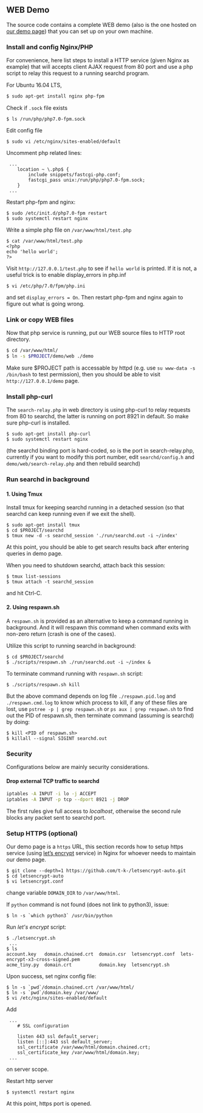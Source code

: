 ## WEB Demo
The source code contains a complete WEB demo (also is the one
hosted on [our demo page](https://approach0.xyz/demo/)) that
you can set up on your own machine.

### Install and config Nginx/PHP
For convenience, here list steps to install a HTTP service
(given Nginx as example) that will accepts client AJAX request
from 80 port and use a php script to relay this request to
a running searchd program.

For Ubuntu 16.04 LTS,
```sh
$ sudo apt-get install nginx php-fpm
```

Check if `.sock` file exists
```
$ ls /run/php/php7.0-fpm.sock
```

Edit config file
```
$ sudo vi /etc/nginx/sites-enabled/default
```

Uncomment php related lines:
```
 ...
	location ~ \.php$ {
		include snippets/fastcgi-php.conf;
		fastcgi_pass unix:/run/php/php7.0-fpm.sock;
	}
 ...
```

Restart php-fpm and nginx:
```
$ sudo /etc/init.d/php7.0-fpm restart
$ sudo systemctl restart nginx
```

Write a simple php file on `/var/www/html/test.php`
```
$ cat /var/www/html/test.php
<?php
echo 'hello world';
?>
```

Visit `http://127.0.0.1/test.php` to see if `hello world` is
printed. If it is not, a useful trick is to enable
display\_errors in php.inf
```
$ vi /etc/php/7.0/fpm/php.ini
```
and set `display_errors = On`. Then restart php-fpm and nginx
again to figure out what is going wrong.

### Link or copy WEB files
Now that php service is running, put our WEB source files to
HTTP root directory.

```sh
$ cd /var/www/html/
$ ln -s $PROJECT/demo/web ./demo
```
Make sure $PROJECT path is accessable by httpd (e.g. use `su www-data -s /bin/bash` to test permission), then
you should be able to visit `http://127.0.0.1/demo` page.

### Install php-curl
The `search-relay.php` in web directory is using php-curl to relay
requests from 80 to searchd, the latter is running on port 8921 in
default. So make sure php-curl is installed.
```
$ sudo apt-get install php-curl
$ sudo systemctl restart nginx
```

(the searchd binding port is hard-coded, so is the port in
search-relay.php, currently if you want to modify this port number,
edit `searchd/config.h` and `demo/web/search-relay.php` and then
rebuild searchd)

### Run searchd in background

#### 1. Using Tmux

Install tmux for keeping searchd running in a detached session
(so that searchd can keep running even if we exit the shell).
```
$ sudo apt-get install tmux
$ cd $PROJECT/searchd
$ tmux new -d -s searchd_session './run/searchd.out -i ~/index'
```

At this point, you should be able to get search results back after
entering queries in demo page.

When you need to shutdown searchd, attach back this session:
```
$ tmux list-sessions
$ tmux attach -t searchd_session
```
and hit Ctrl-C.

#### 2. Using respawn.sh
A `respawn.sh` is provided as an alternative to keep a command
running in background. And it will respawn this command when command
exits with non-zero return (crash is one of the cases).

Utilize this script to running searchd in background:
```
$ cd $PROJECT/searchd
$ ./scripts/respawn.sh ./run/searchd.out -i ~/index &
```

To terminate command running with `respawn.sh` script:
```
$ ./scripts/respawn.sh kill
```
But the above command depends on log file `./respawn.pid.log`
and `./respawn.cmd.log` to know which process to kill, if any of
these files are lost, use `pstree -p | grep respawn.sh`
or `ps aux | grep respawn.sh` to find out the PID of respawn.sh,
then terminate command (assuming is searchd) by doing:
```
$ kill <PID of respawn.sh>
$ killall --signal SIGINT searchd.out
```

### Security
Configurations below are mainly security considerations.

#### Drop external TCP traffic to searchd
```sh
iptables -A INPUT -i lo -j ACCEPT
iptables -A INPUT -p tcp --dport 8921 -j DROP
```
The first rules give full access to *localhost*, otherwise the second
rule blocks any packet sent to searchd port.

### Setup HTTPS (optional)
Our demo page is a `https` URL, this section records how to setup
https service (using [let’s encrypt](https://letsencrypt.org/)
service) in Nginx for whoever needs to maintain our demo page.
```
$ git clone --depth=1 https://github.com/t-k-/letsencrypt-auto.git
$ cd letsencrypt-auto
$ vi letsencrypt.conf
```
change variable `DOMAIN_DIR` to `/var/www/html`.

If `python` command is not found (does not link to python3), issue:
```
$ ln -s `which python3` /usr/bin/python
```

Run *let's encrypt* script:
```
$ ./letsencrypt.sh
 ...
$ ls
account.key   domain.chained.crt  domain.csr  letsencrypt.conf  lets-encrypt-x3-cross-signed.pem
acme_tiny.py  domain.crt          domain.key  letsencrypt.sh
```

Upon success, set nginx config file:
```
$ ln -s `pwd`/domain.chained.crt /var/www/html/
$ ln -s `pwd`/domain.key /var/www/
$ vi /etc/nginx/sites-enabled/default
```

Add
```
 ...
    # SSL configuration

    listen 443 ssl default_server;
    listen [::]:443 ssl default_server;
    ssl_certificate /var/www/html/domain.chained.crt;
    ssl_certificate_key /var/www/html/domain.key;
 ...
```
on server scope.

Restart http server
```
$ systemctl restart nginx
```

At this point, https port is opened.

